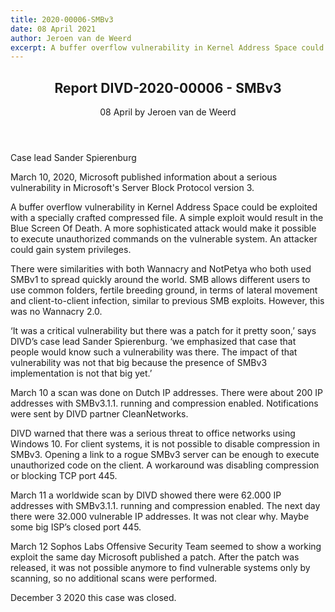 ```yaml
---
title: 2020-00006-SMBv3
date: 08 April 2021
author: Jeroen van de Weerd
excerpt: A buffer overflow vulnerability in Kernel Address Space could be exploited with a specially crafted compressed file. DIVD warned that there was a serious threat, a worldwide scan showed there were 62.000 IP addresses with SMBv3.1.1. running and compression enabled. Microsoft published a patch, after the patch was released, it was not possible anymore to find vulnerable systems only by scanning, so no additional scans were performed.     
---
```

<header>
    <h2>Report DIVD-2020-00006 - SMBv3</h2>
    <span>08 April by Jeroen van de Weerd</span>
</header>
Case lead Sander Spierenburg

March 10, 2020, Microsoft published information about a serious vulnerability in Microsoft's Server Block Protocol version 3.

A buffer overflow vulnerability in Kernel Address Space could be exploited with a specially crafted compressed file. A simple exploit would result in the Blue Screen Of Death. A more sophisticated attack would make it possible to execute unauthorized commands on the vulnerable system. An attacker could gain system privileges.

There were similarities with both Wannacry and NotPetya who both used SMBv1 to spread quickly around the world. SMB allows different users to use common folders, fertile breeding ground, in terms of lateral movement and client-to-client infection, similar to previous SMB exploits.
However, this was no Wannacry 2.0.

‘It was a critical vulnerability but there was a patch for it pretty soon,’ says DIVD’s case lead Sander Spierenburg. ‘we emphasized that case that people would know such a vulnerability was there. The impact of that vulnerability was not that big because the presence of SMBv3 implementation is not that big yet.’


March 10 a scan was done on Dutch IP addresses. There were about 200 IP addresses with SMBv3.1.1. running and compression enabled. Notifications were sent by DIVD partner CleanNetworks.


DIVD warned that there was a serious threat to office networks using Windows 10. For client systems, it is not possible to disable compression in SMBv3. Opening a link to a rogue SMBv3 server can be enough to execute unauthorized code on the client. A workaround was disabling compression or blocking TCP port 445.


March 11 a worldwide scan by DIVD showed there were 62.000 IP addresses with SMBv3.1.1. running and compression enabled. The next day there were 32.000 vulnerable IP addresses. It was not clear why. Maybe some big ISP’s closed port 445.

March 12 Sophos Labs Offensive Security Team seemed to show a working exploit the same day Microsoft published a patch. After the patch was released, it was not possible anymore to find vulnerable systems only by scanning, so no additional scans were performed.

December 3 2020 this case was closed.

